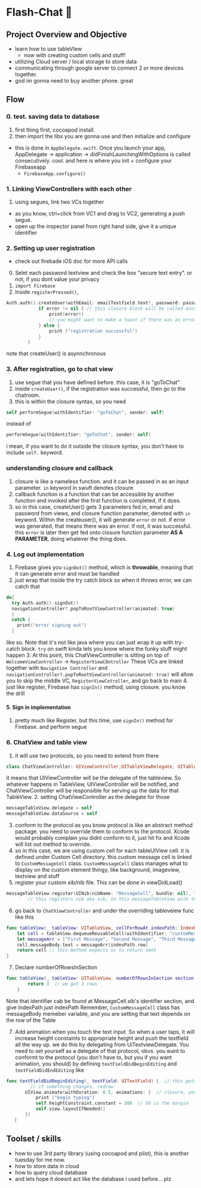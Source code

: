 
# Flash-Chat :love_letter:

## Project Overview and Objective
- learn how to use tableVIew
    - now with creating custom cells and stuff!
- utilizing Cloud server / local storage to store data
- communicating through google server to connect 2 or more devices together. 
- god im gonna need to buy another phone. great

## Flow
### 0. test. saving data to database 
1. first thing first, cocoapod install.
2. then import the libs you are gonna use and then initialize and configure 
- this is done in `AppDelegate.swift`. Once you launch your app, AppDelegate -> application -> didFinishLaunchingWithOptions is called consecutively. cool. and here is where you init + configure your Firebaseapp
  - `FirebaseApp.configure()`
### 1. Linking ViewControllers with each other
1. using segues, link two VCs together
- as you know, ctrl+click from VC1 and drag to VC2, generating a push segue.
- open up the inspector panel from right hand side, give it a unique identifier 
### 2. Setting up user registration 
- check out firebade iOS doc for more API calls 
0. Selet each password textview and check the box "secure text entry". or not, if you dont value your privacy
1. `import Firebase`
2. Inside `registerPressed()`, 
```swift
Auth.auth().createUser(withEmail: emailTextfield.text!, password: passwordTextfield.text!) { (user, error) in
            if error != nil { // this closure block will be called once it is done. and the closure block will check for error and print statement accordingly
                print(error!)
                // you might want to make a toast if there was an error. So user would know what happened.
            } else {
                print ("registration successful")
            }
        }
```
note that createUser() is asynnchronous 
### 3. After registration, go to chat view
1. use segue that you have defined before. this case, it is "goToChat"
2. inside `createUser()`, if the registration was successful, then go to the chatroom.
3. this is within the closure syntax, so you need
```swift
self.performSegue(withIdentifier: "goToChat", sender: self)
``` 
instead of 
```swift 
performSegue(withIdentifier: "goToChat", sender: self)
```
i mean, if you want to do it outside the closure syntax, you don't have to include `self.` keyword. 

### understanding closure and callback
1. closure is like a nameless function. and it can be passed in as an input parameter. `in` keyword in swuft denotes closure
2. callback function is a function that can be accessible by another function and invoked after the first function is completed, if it does.
3. so in this case, createUser() gets 3 parameters fed in, email and password from views, and closure function parameter, denoted with `in` keyword. Within the createuser(), it will generate `error` or not. if error was generated, that means there was an error. if not, it was successful. this `error` is later then get fed onto closure function parameter **AS A PARAMETER**, doing whatever the thing does. 

### 4. Log out implementation
1. Firebase gives you `signOut()` method, which is **throwable**, meaning that it can generate error and must be handled
2. just wrap that inside the try catch block so when it *throws* error, we can catch that
```swift
do{
  try Auth.auth().signOut()
  navigationController?.popToRootViewController(animated: true)
  }
  catch {
    print("error signing out")
  }
``` 
like so. Note that it's not like java where you can just wrap it up with try-catch block. `try` on swift kinda lets you know where the funky stuff might happen 
3. At this point, this ChatViewController is sitting on top of `WelcomeViewController` -> `RegisterViewCOntroller` These VCs are linked together with `Navigation Controller` and `navigationController?.popToRootViewController(animated: true)` will allow you to skip the middle VC, `RegisterViewCotroller`, and go back to main 
4. just like register, Firebase has `signIn()` method, using closure. you know the drill

#### 5. Sign in implementation 
1. pretty much like Register, but this time, use `signIn()` method for Firebase. and perform segue

### 6. ChatView and table view 
1. it will use two protocols, so you need to extend from there 
```swift
class ChatViewController: UIViewController,UITableViewDelegate, UITableViewDataSource // like so 
```
it means that UIViewController will be the delegate of the tableview. So whatever happens in TableView, UIViewController will be notified, and ChatViewController will be responsible for serving up the data for that TableView. 
2. setting ChatViewController as the delegate for those 
```swift
messageTableView.delegate = self
messageTableView.dataSource = self

```
3. conform to the protocol 
as you know protocol is like an abstract method package. you need to override them to conform to the protocol. 
Xcode would probably complain you didnt conform to it, just hit fix and Xcode will list out method to override.
4. so in this case, we are using custom cell for each tableUIView cell. it is defined under Custom Cell directory.
this custom message cell is linked to `CustomMessageCell` class. `CustomMessageCell` class manages what to display on the custom element thingy, like background, imageview, textview and stuff 
5. register your custom xib/nib file. This can be done in viewDidLoad() 
```swift
messageTableView.register(UINib(nibName: "MessageCell", bundle: nil), forCellReuseIdentifier: "customMessageCell")
        // this registers nib aka xib, to this messageTableView with the identifier. if bundle is set to nil, Xcode will search current directory.
```
6. go back to `ChatViewController` and under the overriding tableveiew func like this
```swift
func tableView(_ tableView: UITableView, cellForRowAt indexPath: IndexPath) -> UITableViewCell {
    let cell = tableView.dequeueReusableCell(withIdentifier: "customMessageCell", for: indexPath) as! CustomMessageCell
    let messageArr = ["First Message", "Second Message", "Third Message"]
    cell.messageBody.text = messageArr[indexPath.row]
    return cell // this method expects us to return smth  
}
```
7. Declare numberOfRowsInSection
```swift
func tableView(_ tableView: UITableView, numberOfRowsInSection section: Int) -> Int {
        return 3  // we got 3 rows
    }
```
Note that identifier cab be found at MessageCell.xib's identifier section, and give IndexPath just indexPath
Remember, `CustomMessageCell` class has messageBody memeber variable, and you are setting that text depends on the row of the Table

7. Add animation when you touch the text input.
 So when a user taps, it will increase height constaints to appropriate height and push the textfield all the way up.
 we do this by delegating from UiTextviewDelegate. You need to set yourself as a delegate of that protocol, obvs.
 you want to conformt to the protocol (you don't have to, but you if you want animation, you should) by defining `textFieldDidBeginEditing` and `textFieldDidEndEditing` like 
 ```swift 
 func textFieldDidBeginEditing(_ textField: UITextField) {  // this gets trigger when user tabs
          // if something changes, redraw
        UIView.animate(withDuration: 0.5, animations: {  // closure, you know this
            print ("begin typing")
            self.heightConstraint.constant = 308  // 50 is the margin
            self.view.layoutIfNeeded()
        })
    }
 ```

## Toolset / skills 
- how to use 3rd party library (using cocoapod and plist), this is another tuesday for me now.
- how to store data in cloud
- how to query cloud database 
- and lets hope it doesnt act like the database i used before... plz
